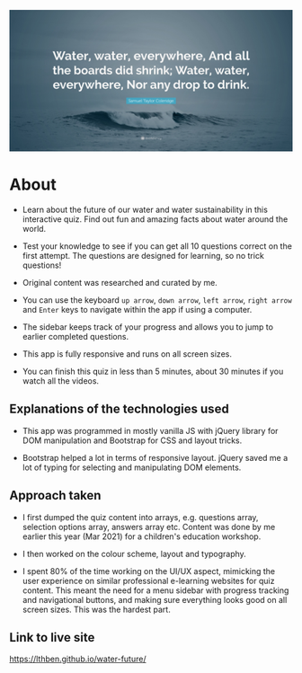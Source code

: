 ![](./media/quote-banner.jpg)

# About

- Learn about the future of our water and water sustainability in this interactive quiz. Find out fun and amazing facts about water around the world.

- Test your knowledge to see if you can get all 10 questions correct on the first attempt. The questions are designed for learning, so no trick questions!

- Original content was researched and curated by me.

- You can use the keyboard `up arrow`, `down arrow`, `left arrow`, `right arrow` and `Enter` keys to navigate within the app if using a computer.

- The sidebar keeps track of your progress and allows you to jump to earlier completed questions.

- This app is fully responsive and runs on all screen sizes.

- You can finish this quiz in less than 5 minutes, about 30 minutes if you watch all the videos.

## Explanations of the technologies used

- This app was programmed in mostly vanilla JS with jQuery library for DOM manipulation and Bootstrap for CSS and layout tricks.

- Bootstrap helped a lot in terms of responsive layout. jQuery saved me a lot of typing for selecting and manipulating DOM elements.

## Approach taken

- I first dumped the quiz content into arrays, e.g. questions array, selection options array, answers array etc. Content was done by me earlier this year (Mar 2021) for a children's education workshop.

- I then worked on the colour scheme, layout and typography.

- I spent 80% of the time working on the UI/UX aspect, mimicking the user experience on similar professional e-learning websites for quiz content. This meant the need for a menu sidebar with progress tracking and navigational buttons, and making sure everything looks good on all screen sizes. This was the hardest part.

## Link to live site

https://lthben.github.io/water-future/
